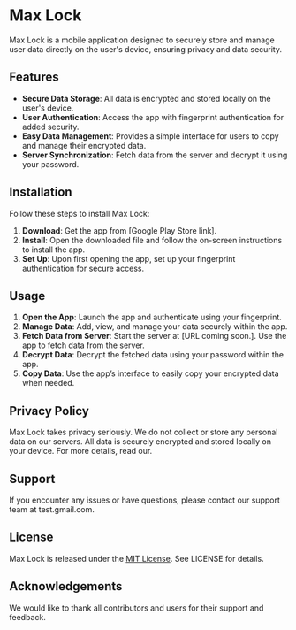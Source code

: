 # Max Lock

Max Lock is a mobile application designed to securely store and manage user data directly on the user's device, ensuring privacy and data security.

## Features

- **Secure Data Storage**: All data is encrypted and stored locally on the user's device.
- **User Authentication**: Access the app with fingerprint authentication for added security.
- **Easy Data Management**: Provides a simple interface for users to copy and manage their encrypted data.
- **Server Synchronization**: Fetch data from the server and decrypt it using your password.

## Installation

Follow these steps to install Max Lock:

1. **Download**: Get the app from  [Google Play Store link].
2. **Install**: Open the downloaded file and follow the on-screen instructions to install the app.
3. **Set Up**: Upon first opening the app, set up your fingerprint authentication for secure access.

## Usage

1. **Open the App**: Launch the app and authenticate using your fingerprint.
2. **Manage Data**: Add, view, and manage your data securely within the app.
3. **Fetch Data from Server**: Start the server at [URL coming soon.]. Use the app to fetch data from the server.
4. **Decrypt Data**: Decrypt the fetched data using your password within the app.
5. **Copy Data**: Use the app’s interface to easily copy your encrypted data when needed.

## Privacy Policy

Max Lock takes privacy seriously. We do not collect or store any personal data on our servers. All data is securely encrypted and stored locally on your device. For more details, read our.

## Support

If you encounter any issues or have questions, please contact our support team at test.gmail.com.

## License

Max Lock is released under the [MIT License](https://opensource.org/licenses/MIT). See LICENSE for details.

## Acknowledgements

We would like to thank all contributors and users for their support and feedback.
